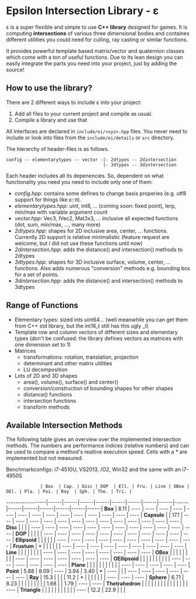 Epsilon Intersection Library - ε
===============================================================================

ε is a super flexible and simple to use **C++ library** designed for games. It is computing **intersections** of various three dimensional bodies and containes different utilities you could need for culling, ray casting or similar functions. 

It provides powerful template based matrix/vector and quaternion classes which come with a ton of useful functions.
Due to its lean design you can easily integrate the parts you need into your project, just by adding the source!


How to use the library?
-------------------------------------------------------------------------------

There are 2 different ways to include ε into your project:

  1. Add all files to your current project and compile as usual.
  2. Compile a library and use that
  
All interfaces are declared in ``include/ei/<xyz>.hpp`` files. You never need to
include or look into files from the ``include/ei/details`` or ``src`` directory.

The hierarchy of header-files is as follows. 
```
config -- elementarytypes -- vector -|- 2dtypes -- 2dintersection
                                     |- 3dtypes -- 3dintersection
```
Each header includes all its depenencies. So, dependent on what functionality you need you need to include only one of them:

  * *config.hpp*: contains some defines to change basis properies (e.g. utf8 support for things like ε::π).
  * *elementarytypes.hpp*: uint, int8, ... (coming soon: fixed point), lerp, min/max with variable argument count
  * *vector.hpp*: Vec3, IVec2, Mat3x3, ... inclusive all expected functions (dot, sum, min/max, ..., many more)
  * *2dtypes.hpp*: shapes for 2D inclusive area, center, ... functions. Currently 2D support is relative minimalistic (feature request are welcome, but I did not use these functions until now)
  * *2dintersection.hpp*: adds the distance() and intersection() methods to 2dtypes
  * *3dtypes.hpp*: shapes for 3D inclusive surface, volume, center, ... functions. Also adds numerous "conversion" methods e.g. bounding box for a set of points. 
  * *3dintersection.hpp*: adds the distance() and intersection() methods to 3dtypes  


Range of Functions
-------------------------------------------------------------------------------

  * Elementary types: sized ints uint64... (well meanwhile you can get them from C++ std library, but the int16_t still has this ugly _t)
  * Template row and column vectors of different sizes and elementary types (don't be confused: the library defines vectors as matrices with one dimension set to 1)
  * Matrices
	  * transformations: rotation, translation, projection
	  * determinant and other matrix utilities
	  * LU decomposition
  * Lots of 2D and 3D shapes
	  * area(), volume(), surface() and center() 
	  * conversion/construction of bounding shapes for other shapes
	  * distance() functions
	  * intersection functions
	  * transform methods


Available Intersection Methods
-------------------------------------------------------------------------------

The following table gives an overview over the implemented intersection methods.
The numbers are performance indices (relative numbers) and can be used to
compare a method's realtive execution speed.
Cells with a * are implemented but not measured.

Benchmarkconfigs: i7-4510U, VS2013, /O2, Win32 and the same with an i7-4950S

                 | Box  | Cap. | Disc | DOP  | Ell. | Fru. | Line | OBox | OEl. | Pla. | Poi. | Ray  | Sph. | The. | Tri. |
-----------------|------|------|------|------|------|------|------|------|------|------|------|------|------|------|------|
**Box**          | 8.11 | ---- | ---- | ---- | ---- | ---- | ---- | ---- | ---- | ---- | ---- | ---- | ---- | ---- | ---- |
**Capsule**      |      | 17.1 | ---- | ---- | ---- | ---- | ---- | ---- | ---- | ---- | ---- | ---- | ---- | ---- | ---- |
**Disc**         |      |      |      | ---- | ---- | ---- | ---- | ---- | ---- | ---- | ---- | ---- | ---- | ---- | ---- |
**DOP**          |      |      |      |      | ---- | ---- | ---- | ---- | ---- | ---- | ---- | ---- | ---- | ---- | ---- |
**Ellipsoid**    |      |      |      |      |      | ---- | ---- | ---- | ---- | ---- | ---- | ---- | ---- | ---- | ---- |
**Frustum**      | *    |      |      |      |      |      | ---- | ---- | ---- | ---- | ---- | ---- | ---- | ---- | ---- |
**Line**         |      |      |      |      |      |      |      | ---- | ---- | ---- | ---- | ---- | ---- | ---- | ---- |
**OBox**         |      |      |      |      |      |      |      |      | ---- | ---- | ---- | ---- | ---- | ---- | ---- |
**OEllipsoid**   |      |      |      |      |      |      |      |      |      | ---- | ---- | ---- | ---- | ---- | ---- |
**Plane**        |      |      |      |      |      |      |      |      |      |      | ---- | ---- | ---- | ---- | ---- |
**Point**        | 5.88 | 8.09 | ---- | 3.94 | 3.40 | *    | ---- |      |      | ---- | ---- | ---- | ---- | ---- | ---- |
**Ray**          | 15.3 |      |      |      | 11.2 | *    |      |      |      |      |      |      | ---- | ---- | ---- |
**Sphere**       | 6.71 | 8.23 |      |      |      |      |      |      |      |      | 1.68 |      | 1.79 | ---- | ---- |
**Thetrahedron** |      |      |      |      |      |      |      |      |      |      |      |      |      |      | ---- |
**Triangle**     |      |      |      |      |      |      |      |      |      |      | ---- | 12.2 | 22.9 |      |      |
